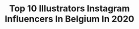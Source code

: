 ---
title: Top 10 Illustrators Instagram Influencers In Belgium In 2020
description: >-
  Find top illustrators Instagram influencers in Belgium in 2020. Most popular hashtags: #illustration #drawing #artwork #digitalart.
platform: Instagram
profiles:
  - username: "tijanadraws"
    fullname: >-
      Tijana Lukovic
    location: "Belgium"
    followers: 8064
    engagement: 959
    commentsToLikes: 0.078362
    avatar: "https://scontent-lhr8-1.cdninstagram.com/v/t51.2885-19/s320x320/73546104_273575593518426_710135755350999040_n.jpg?_nc_ht=scontent-lhr8-1.cdninstagram.com&_nc_ohc=3nCf_tcSk-8AX_wKb7s&oh=90cb3eb9f3ce93fcc123228165279a7b&oe=5EBB90FE"
    verified: false
    hashtags: "#marchmeetthemaker"
  - username: "lilsebbb"
    fullname: >-
      Şebnur Günay
    location: "Belgium"
    followers: 8685
    engagement: 1237
    commentsToLikes: 0.014139
    avatar: "https://scontent-lhr8-1.cdninstagram.com/v/t51.2885-19/s320x320/56483277_838382143162518_4460655018176937984_n.jpg?_nc_ht=scontent-lhr8-1.cdninstagram.com&_nc_ohc=1zra-Pr1pz0AX9TJebo&oh=8f95495604af39248e800adfa35f039c&oe=5EBA6D87"
    verified: false
    hashtags: "#gurbet, #stayhome"
  - username: "marie.illustrations"
    fullname: >-
      Marie Vanderbemden
    location: "Belgium"
    followers: 21566
    engagement: 862
    commentsToLikes: 0.018184
    avatar: "https://scontent-atl3-1.cdninstagram.com/v/t51.2885-19/s320x320/77314682_502173243726637_4061444671371476992_n.jpg?_nc_ht=scontent-atl3-1.cdninstagram.com&_nc_ohc=6U7Co67vbosAX_WbeGv&oh=e1b06d97903dec95ff6b3e5561d8fd27&oe=5EBC674D"
    verified: false
    hashtags: "#illustragram, #artchallenge, #instaart, #castle"
  - username: "sphantasy_art"
    fullname: >-
      Gumiho Artist Stéphanie Paquot
    location: "Belgium"
    followers: 28857
    engagement: 340
    commentsToLikes: 0.055341
    avatar: "https://scontent-ams4-1.cdninstagram.com/v/t51.2885-19/s320x320/70242967_1120167901525958_109007854815412224_n.jpg?_nc_ht=scontent-ams4-1.cdninstagram.com&_nc_ohc=MXCx_4dQ_ZMAX_Kn9d5&oh=652541f001a7269a8eb93bd9af6497ec&oe=5EBB4E03"
    verified: false
    hashtags: "#valentineday, #spring, #ps, #tigress"
  - username: "lindavandenmooter"
    fullname: >-
      Lindavandenmooter
    location: "Belgium"
    followers: 6758
    engagement: 585
    commentsToLikes: 0.022463
    avatar: "https://instagram.ficn3-1.fna.fbcdn.net/v/t51.2885-19/s320x320/26868762_146537349397902_6762502814452154368_n.jpg?_nc_ht=instagram.ficn3-1.fna.fbcdn.net&_nc_ohc=f45WDF-DP48AX92EoXC&oh=856aaf219e1786d4503b606d407e00f5&oe=5EA351DE"
    verified: false
    hashtags: "#historicalarchitecture, #flanders, #slypskapelle, #moorslede"
  - username: "benbauchau"
    fullname: >-
      Ben Bauchau
    location: "Belgium"
    followers: 10533
    engagement: 706
    commentsToLikes: 0.012297
    avatar: "https://scontent-ams4-1.cdninstagram.com/v/t51.2885-19/s320x320/57618495_1606329542865210_1528535717699911680_n.jpg?_nc_ht=scontent-ams4-1.cdninstagram.com&_nc_ohc=MVLrNXMkmZoAX_P4CXZ&oh=f90ec7b38cd5b8a7dae68e8b65d57b1d&oe=5EB67A9D"
    verified: false
    hashtags: "#bones, #stress, #human, #mentalhealthawareness"
  - username: "midamartwork"
    fullname: >-
      Midam
    location: "Belgium"
    followers: 5959
    engagement: 498
    commentsToLikes: 0.024018
    avatar: "https://scontent-ams4-1.cdninstagram.com/v/t51.2885-19/s320x320/10413764_172749949759330_757302934_a.jpg?_nc_ht=scontent-ams4-1.cdninstagram.com&_nc_ohc=TN3VbV2NfI4AX8llsVs&oh=8492a03b6be1ef5f842ee2ba259ffae2&oe=5EB9E1C0"
    verified: false
    hashtags: "#funnyart, #sherylinfenn, #bandedessinee, #labo"
  - username: "bella.illustration"
    fullname: >-
      Bella Sriwantana
    location: "Belgium"
    followers: 83038
    engagement: 3844
    commentsToLikes: 0.006292
    avatar: "https://scontent-lht6-1.cdninstagram.com/v/t51.2885-19/s320x320/79804257_436842703919482_4884156548957339648_n.jpg?_nc_ht=scontent-lht6-1.cdninstagram.com&_nc_ohc=1JI79q--GvMAX8Jt9B7&oh=e257a167fa61f95aa7c402efe28baad5&oe=5EB38F7A"
    verified: false
    hashtags: "#welovegoldens, #sailormoon, #japanesebeauty, #koreanbeauty"
  - username: "kitagar"
    fullname: >-
      Kit Agar
    location: "Belgium"
    followers: 150682
    engagement: 164
    commentsToLikes: 0.004417
    avatar: "https://scontent-lhr8-1.cdninstagram.com/v/t51.2885-19/s320x320/91058799_1458834684285486_1408573170838929408_n.jpg?_nc_ht=scontent-lhr8-1.cdninstagram.com&_nc_ohc=RffiukJihbEAX86_bDC&oh=28bc8ae6fa0f241ae60387941e3b3fa8&oe=5EA8EE13"
    verified: false
    hashtags: "#abstract, #print, #marketing, #doodle"
  - username: "the.7th.sister"
    fullname: >-
      The Seventh Sister
    location: "Belgium"
    followers: 4403
    engagement: 3577
    commentsToLikes: 0.080088
    avatar: "https://scontent-amt2-1.cdninstagram.com/v/t51.2885-19/s320x320/70120048_426196128012195_8302576811468914688_n.jpg?_nc_ht=scontent-amt2-1.cdninstagram.com&_nc_ohc=7c6luTa7ob8AX9kRhaE&oh=0980fc4f7b5bf3179df4900717540d19&oe=5EB9EF22"
    verified: false
    hashtags: "#babyyoda, #clonewarscosplay, #clonewars, #rogueone"
---